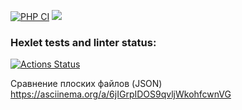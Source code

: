 [![PHP CI](https://github.com/EvgRass/php-project-lvl2/actions/workflows/check.yml/badge.svg)](https://github.com/EvgRass/php-project-lvl2/actions/workflows/check.yml)
<a href="https://codeclimate.com/github/EvgRass/php-project-lvl2/maintainability"><img src="https://api.codeclimate.com/v1/badges/73193ce43ce59bfd96f4/maintainability" /></a>

### Hexlet tests and linter status:
[![Actions Status](https://github.com/EvgRass/php-project-lvl2/workflows/hexlet-check/badge.svg)](https://github.com/EvgRass/php-project-lvl2/actions)

Сравнение плоских файлов (JSON)
https://asciinema.org/a/6jIGrpIDOS9qvljWkohfcwnVG